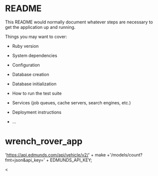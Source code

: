# README

This README would normally document whatever steps are necessary to get the
application up and running.

Things you may want to cover:

* Ruby version

* System dependencies

* Configuration

* Database creation

* Database initialization

* How to run the test suite

* Services (job queues, cache servers, search engines, etc.)

* Deployment instructions

* ...
# wrench_rover_app
'https://api.edmunds.com/api/vehicle/v2/' + make +'/models/count?fmt=json&api_key=' + EDMUNDS_API_KEY;

<
